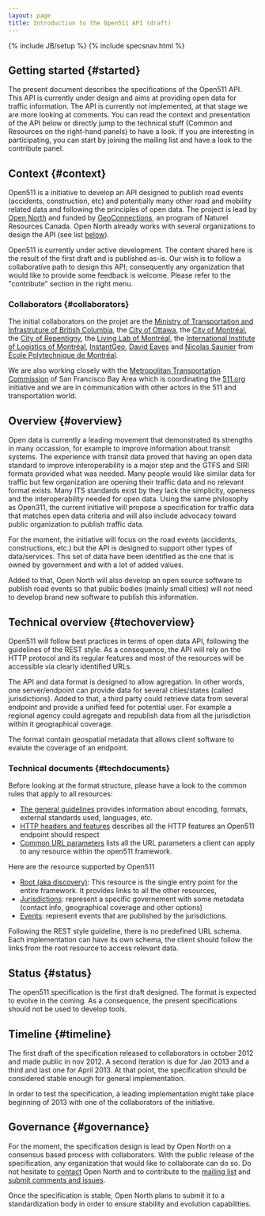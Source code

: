 ```yaml
---
layout: page
title: Introduction to the Open511 API (draft)
---
```

{% include JB/setup %}
{% include specsnav.html %}


## Getting started {#started}

The present document describes the specifications of the Open511 API. This API is currently under design and aims at providing open data for traffic information. The API is currently not implemented, at that stage we are more looking at comments. You can read the context and presentation of the API below or directly jump to the technical stuff (Common and Resources on the right-hand panels) to have a look. If you are interesting in participating, you can start by joining the mailing list and have a look to the contribute panel.


## Context {#context}


Open511 is a initiative to develop an API designed to publish road events (accidents, construction, etc) and potentially many other road and mobility related data and following the principles of open data. The project is lead by [Open North](http://opennorth.ca) and funded by [GeoConnections](http://geoconnections.nrcan.gc.ca/), an program of Naturel Resources Canada. Open North already works with several organizations to design the API (see list [below](#collaborators)).

Open511 is currently under active development. The content shared here is the result of the first draft and is published as-is. Our wish is to follow a collaborative path to design this API; consequently any organization that would like to provide some feedback is welcome. Please refer to the "contribute" section in the right menu.


### Collaborators {#collaborators}

The initial collaborators on the projet are the [Ministry of Transportation and Infrastruture of British Columbia](http://www.gov.bc.ca/tran/), the [City of Ottawa](http://ottawa.ca/), the [City of Montréal](http://ville.montreal.qc.ca/), the [City of Repentigny](http://www.ville.repentigny.qc.ca/), the [Living Lab of Montréal](http://www.livinglabmontreal.org/), the [International Institute of Logistics of Montréal](http://www.iilm.ca/), [InstantGeo](http://www.instantgeo.com/), [David Eaves](http://eaves.ca/) and [Nicolas Saunier](http://n.saunier.free.fr/saunier/) from [École Polytechnique de Montréal](http://www.polymtl.ca/). 

We are also working closely with the [Metropolitan Transportation Commission](http://www.mtc.ca.gov/) of San Francisco Bay Area which is coordinating the [511.org](http://511.org/) initiative and we are in communication with other actors in the 511 and transportation world.

## Overview {#overview}

Open data is currently a leading movement that demonstrated its strengths in many occassion, for example to improve information about transit systems. The experience with transit data proved that having an open data standard to improve interoperability is a major step and the GTFS and SIRI formats provided what was needed. Many people would like similar data for traffic but few organization are opening their traffic data and no relevant format exists. Many ITS standards exist by they lack the simplicity, openess and the interoperability needed for open data. Using the same philosophy as Open311, the current initiative will propose a specification for traffic data that matches open data criteria and will also include advocacy toward public organization to publish traffic data.

For the moment, the initiative will focus on the road events (accidents, constructions, etc.) but the API is designed to support other types of data/services. This set of data have been identified as the one that is owned by government and with a lot of added values.

Added to that, Open North will also develop an open source software to publish road events so that public bodies (mainly small cities) will not need to develop brand new software to publish this information.


## Technical overview {#techoverview}

Open511 will follow best practices in terms of open data API, following the guidelines of the REST style. As a consequence, the API will rely on the HTTP protocol and its regular features and most of the resources will be accessible via clearly identified URLs.

The API and data format is designed to allow agregation. In other words, one server/endpoint can provide data for several cities/states (called jurisdictions). Added to that, a third party could retrieve data from several endpoint and provide a unified feed for potential user. For example a regional agency could agregate and republish data from all the jurisdiction within it geographical coverage.

The format contain geospatial metadata that allows client software to evalute the coverage of an endpoint. 

### Technical documents {#techdocuments}

Before looking at the format structure, please have a look to the common rules that apply to all resources:
* [The general guidelines](general.html) provides information about encoding, formats, external standards used, languages, etc.
* [HTTP headers and features](headers.html) describes all the HTTP features an Open511 endpoint should respect
* [Common URL parameters](parameters.html) lists all the URL parameters a client can apply to any resource within the open511 framework.

Here are the resource supported by Open511
* [Root (aka discovery)](root.html): This resource is the single entry point for the entire framework. It provides links to all the other resources, 
* [Jurisdictions](jurisdiction.html): represent a specific governement with some metadata (contact info, geographical coverage and other options)
* [Events](event.html): represent events that are published by the jurisdictions.

Following the REST style guideline, there is no predefined URL schema. Each implementation can have its own schema, the client should follow the links from the root resource to access relevant data.

## Status {#status}

The open511 specification is the first draft designed. The format is expected to evolve in the coming. As a consequence, the present specifications should not be used to develop tools.

## Timeline {#timeline}

The first draft of the specification released to collaborators in october 2012 and made public in nov 2012. A second iteration is due for Jan 2013 and a third and last one for April 2013. At that point, the specification should be considered stable enough for general implementation.

In order to test the specification, a leading implementation might take place beginning of 2013 with one of the collaborators of the initiative.

## Governance {#governance}

For the moment, the specification design is lead by Open North on a consensus based process with collaborators. With the public release of the specification, any organization that would like to collaborate can do so. Do not hesitate to [contact](mailto:open511@opennorth.ca) Open North and to contribute to the [mailing list](https://groups.google.com/forum/?fromgroups#!forum/open511) and [submit comments and issues](https://github.com/opennorth/Open511API/issues).

Once the specification is stable, Open North plans to submit it to a standardization body in order to ensure stability and evolution capabilities.
